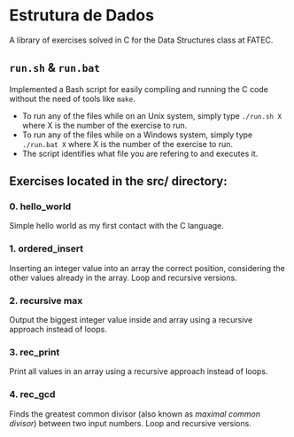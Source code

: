 # Estrutura de Dados

A library of exercises solved in C for the Data Structures class at FATEC.

## `run.sh` & `run.bat`
Implemented a Bash script for easily compiling and running the C code without the need of tools like `make`.  
* To run any of the files while on an Unix system, simply type `./run.sh X` where X is the number of the exercise to run.
* To run any of the files while on a Windows system, simply type `./run.bat X` where X is the number of the exercise to run.
* The script identifies what file you are refering to and executes it.

## Exercises located in the src/ directory:

### 0. hello_world
Simple hello world as my first contact with the C language.

### 1. ordered_insert
Inserting an integer value into an array the correct position, considering the other values already in the array. Loop and recursive versions.

### 2. recursive max
Output the biggest integer value inside and array using a recursive approach instead of loops.

### 3. rec_print
Print all values in an array using a recursive approach instead of loops.

### 4. rec_gcd
Finds the greatest common divisor (also known as _maximal common divisor_) between two input numbers. Loop and recursive versions.
